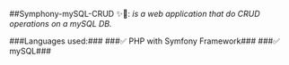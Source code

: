 ##Symphony-mySQL-CRUD ✨🎵:
_is a web application that do CRUD operations on a mySQL DB._

###Languages used:###
###✅ PHP with Symfony Framework###
###✅ mySQL###
